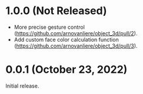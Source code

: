 # 1.0.0 (Not Released)
- More precise gesture control (https://github.com/arnovanliere/object_3d/pull/2).
- Add custom face color calculation function (https://github.com/arnovanliere/object_3d/pull/3).

# 0.0.1 (October 23, 2022)
Initial release.

